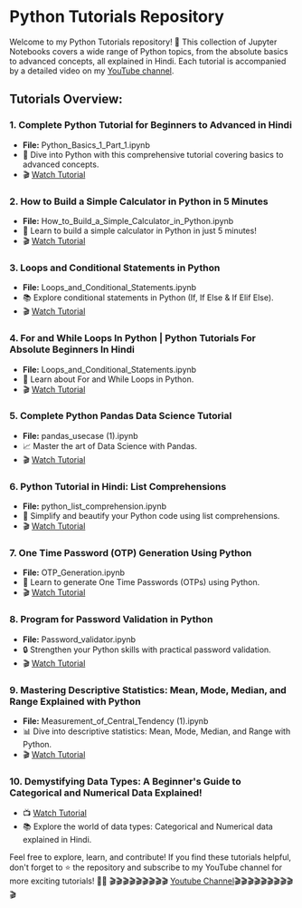 # Python Tutorials Repository

Welcome to my Python Tutorials repository! 🚀 This collection of Jupyter Notebooks covers a wide range of Python topics, from the absolute basics to advanced concepts, all explained in Hindi. Each tutorial is accompanied by a detailed video on my [YouTube channel](https://www.youtube.com/@DataScienceWallah).

## Tutorials Overview:

### 1. **Complete Python Tutorial for Beginners to Advanced in Hindi**
- **File:** Python_Basics_1_Part_1.ipynb
- 📘 Dive into Python with this comprehensive tutorial covering basics to advanced concepts.
- 🎬 [Watch Tutorial](https://youtu.be/aZF2kST1Lr8?si=pfL9Ri4siGzCHpfJ)

### 2. **How to Build a Simple Calculator in Python in 5 Minutes**
- **File:** How_to_Build_a_Simple_Calculator_in_Python.ipynb
- 📝 Learn to build a simple calculator in Python in just 5 minutes!
- 🎬 [Watch Tutorial](https://youtu.be/lwlDe7kAi5Y?si=Ce4Mu5jHhb2RkfMW)

### 3. **Loops and Conditional Statements in Python**
- **File:** Loops_and_Conditional_Statements.ipynb
- 📚 Explore conditional statements in Python (If, If Else & If Elif Else).
- 🎬 [Watch Tutorial](https://youtu.be/S_M_IalXS5U?si=owdC9rLuieEPWEEU)

### 4. **For and While Loops In Python | Python Tutorials For Absolute Beginners In Hindi**
- **File:** Loops_and_Conditional_Statements.ipynb
- 📘 Learn about For and While Loops in Python.
- 🎬 [Watch Tutorial](https://youtu.be/Wb2C_TW90L0?si=TBYi7V8RL7OLhBEb)

### 5. **Complete Python Pandas Data Science Tutorial**
- **File:** pandas_usecase (1).ipynb
- 📈 Master the art of Data Science with Pandas.
- 🎬 [Watch Tutorial](https://youtu.be/DJLGaE9UWSg?si=m2Yv-dnrGf_7DZBT)

### 6. **Python Tutorial in Hindi: List Comprehensions**
- **File:** python_list_comprehension.ipynb
- 🔄 Simplify and beautify your Python code using list comprehensions.
- 🎬 [Watch Tutorial](https://youtu.be/pxgScj393-U?si=rFoGsBxdgVLX06r5)

### 7. **One Time Password (OTP) Generation Using Python**
- **File:** OTP_Generation.ipynb
- 🔐 Learn to generate One Time Passwords (OTPs) using Python.
- 🎬 [Watch Tutorial](https://youtu.be/Fb6lLtywWyk?si=LTB8uDiIH48eVJBH)

### 8. **Program for Password Validation in Python**
- **File:** Password_validator.ipynb
- 🔒 Strengthen your Python skills with practical password validation.
- 🎬 [Watch Tutorial](https://youtu.be/JAOcUWYwMYo?si=KsHleovWvTFeWmX1)

### 9. **Mastering Descriptive Statistics: Mean, Mode, Median, and Range Explained with Python**
- **File:** Measurement_of_Central_Tendency (1).ipynb
- 📊 Dive into descriptive statistics: Mean, Mode, Median, and Range with Python.
- 🎬 [Watch Tutorial](https://youtu.be/Z94lM-fYIl8?si=I1jNmWdtvJQoZFXR)

### 10. **Demystifying Data Types: A Beginner's Guide to Categorical and Numerical Data Explained!**
- 📺 [Watch Tutorial](https://youtu.be/DWYItd0Wb6M?si=cKdSu9iFXTJCjwqc)
- 📚 Explore the world of data types: Categorical and Numerical data explained in Hindi.



Feel free to explore, learn, and contribute! If you find these tutorials helpful, don't forget to ⭐️ the repository and subscribe to my YouTube channel for more exciting tutorials! 🚀🌟
🎬🎬🎬🎬🎬🎬🎬🎬🎬  [Youtube Channel]([https://www.youtube.com/@DataScienceWallah])🎬🎬🎬🎬🎬🎬🎬🎬🎬🎬
